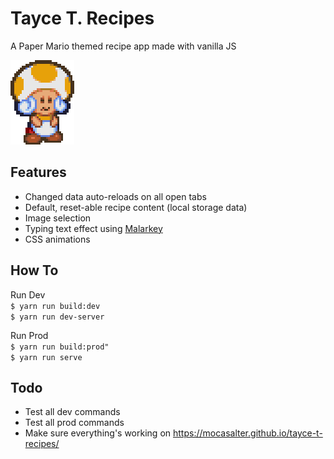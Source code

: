 # Tayce T. Recipes

A Paper Mario themed recipe app made with vanilla JS

![Tayce T](./docs/images/tayce-t.png)

## Features

* Changed data auto-reloads on all open tabs
* Default, reset-able recipe content (local storage data)
* Image selection
* Typing text effect using [Malarkey](https://github.com/yuanqing/malarkey)
* CSS animations

## How To

Run Dev  
`$ yarn run build:dev`  
`$ yarn run dev-server`  

Run Prod  
`$ yarn run build:prod"`  
`$ yarn run serve`  

## Todo

* Test all dev commands
* Test all prod commands
* Make sure everything's working on https://mocasalter.github.io/tayce-t-recipes/
